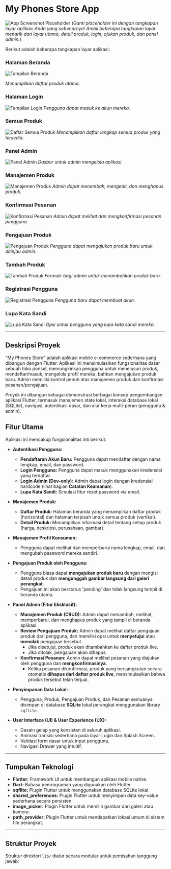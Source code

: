 # My Phones Store App

![App Screenshot Placeholder](https://via.placeholder.com/800x450?text=My+Phones+Store+App+Screenshots)
*(Ganti placeholder ini dengan tangkapan layar aplikasi Anda yang sebenarnya! Ambil beberapa tangkapan layar menarik dari layar utama, detail produk, login, ajukan produk, dan panel admin.)*

Berikut adalah beberapa tangkapan layar aplikasi:

### Halaman Beranda

![Tampilan Beranda](images/beranda.png)

*Menampilkan daftar produk utama.*

### Halaman Login

![Tampilan Login](images/login.png)
*Pengguna dapat masuk ke akun mereka.*

### Semua Produk

![Daftar Semua Produk](images/allprodduk.png)
*Menampilkan daftar lengkap semua produk yang tersedia.*

### Panel Admin

![Panel Admin](images/adminpanel.png)
*Dasbor untuk admin mengelola aplikasi.*

### Manajemen Produk

![Manajemen Produk](images/manajemenproduk.png)
*Admin dapat menambah, mengedit, dan menghapus produk.*

### Konfirmasi Pesanan

![Konfirmasi Pesanan](images/konfirmpesanan.png)
*Admin dapat melihat dan mengkonfirmasi pesanan pengguna.*

### Pengajuan Produk

![Pengajuan Produk](images/pengajuanproduk.png)
*Pengguna dapat mengajukan produk baru untuk ditinjau admin.*

### Tambah Produk

![Tambah Produk](images/addprodduk.png)
*Formulir bagi admin untuk menambahkan produk baru.*

### Registrasi Pengguna

![Registrasi Pengguna](images/regist.png)
*Pengguna baru dapat membuat akun.*

### Lupa Kata Sandi

![Lupa Kata Sandi](images/forgotpass.png)
*Opsi untuk pengguna yang lupa kata sandi mereka.*

---

## Deskripsi Proyek

"My Phones Store" adalah aplikasi mobile e-commerce sederhana yang dibangun dengan Flutter. Aplikasi ini mensimulasikan fungsionalitas dasar sebuah toko ponsel, memungkinkan pengguna untuk menelusuri produk, mendaftar/masuk, mengelola profil mereka, bahkan mengajukan produk baru. Admin memiliki kontrol penuh atas manajemen produk dan konfirmasi pesanan/pengajuan.

Proyek ini dibangun sebagai demonstrasi berbagai konsep pengembangan aplikasi Flutter, termasuk manajemen state lokal, interaksi database lokal (SQLite), navigasi, autentikasi dasar, dan alur kerja multi-peran (pengguna & admin).

## Fitur Utama

Aplikasi ini mencakup fungsionalitas inti berikut:

* **Autentikasi Pengguna:**
    * **Pendaftaran Akun Baru:** Pengguna dapat mendaftar dengan nama lengkap, email, dan password.
    * **Login Pengguna:** Pengguna dapat masuk menggunakan kredensial yang terdaftar.
    * **Login Admin (Dev-only):** Admin dapat login dengan kredensial hardcode (lihat bagian **Catatan Keamanan**).
    * **Lupa Kata Sandi:** Simulasi fitur reset password via email.

* **Manajemen Produk:**
    * **Daftar Produk:** Halaman beranda yang menampilkan daftar produk (horizontal) dan halaman terpisah untuk semua produk (vertikal).
    * **Detail Produk:** Menampilkan informasi detail tentang setiap produk (harga, deskripsi, perusahaan, gambar).

* **Manajemen Profil Konsumen:**
    * Pengguna dapat melihat dan memperbarui nama lengkap, email, dan mengubah password mereka sendiri.

* **Pengajuan Produk oleh Pengguna:**
    * Pengguna biasa dapat **mengajukan produk baru** dengan mengisi detail produk dan **mengunggah gambar langsung dari galeri perangkat**.
    * Pengajuan ini akan berstatus 'pending' dan tidak langsung tampil di beranda utama.

* **Panel Admin (Fitur Eksklusif):**
    * **Manajemen Produk (CRUD):** Admin dapat menambah, melihat, memperbarui, dan menghapus produk yang tampil di beranda aplikasi.
    * **Review Pengajuan Produk:** Admin dapat melihat daftar pengajuan produk dari pengguna, dan memiliki opsi untuk **menyetujui** atau **menolak** pengajuan tersebut.
        * Jika disetujui, produk akan ditambahkan ke daftar produk live.
        * Jika ditolak, pengajuan akan dihapus.
    * **Konfirmasi Pesanan:** Admin dapat melihat pesanan yang diajukan oleh pengguna dan **mengkonfirmasinya**.
        * Ketika pesanan dikonfirmasi, produk yang bersangkutan secara otomatis **dihapus dari daftar produk live**, mensimulasikan bahwa produk tersebut telah terjual.

* **Penyimpanan Data Lokal:**
    * Pengguna, Produk, Pengajuan Produk, dan Pesanan semuanya disimpan di database **SQLite** lokal perangkat menggunakan library `sqflite`.

* **User Interface (UI) & User Experience (UX):**
    * Desain gelap yang konsisten di seluruh aplikasi.
    * Animasi transisi sederhana pada layar Login dan Splash Screen.
    * Validasi form dasar untuk input pengguna.
    * Navigasi Drawer yang intuitif.

---

## Tumpukan Teknologi

* **Flutter:** Framework UI untuk membangun aplikasi mobile native.
* **Dart:** Bahasa pemrograman yang digunakan oleh Flutter.
* **sqflite:** Plugin Flutter untuk menggunakan database SQLite lokal.
* **shared_preferences:** Plugin Flutter untuk menyimpan data key-value sederhana secara persisten.
* **image_picker:** Plugin Flutter untuk memilih gambar dari galeri atau kamera.
* **path_provider:** Plugin Flutter untuk mendapatkan lokasi umum di sistem file perangkat.

---

## Struktur Proyek

Struktur direktori `lib/` diatur secara modular untuk pemisahan tanggung jawab:
